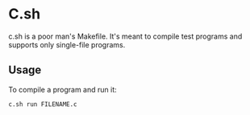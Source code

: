# C.sh

c.sh is a poor man's Makefile. It's meant to compile test programs and supports only single-file programs.

## Usage

To compile a program and run it:
```
c.sh run FILENAME.c
```
